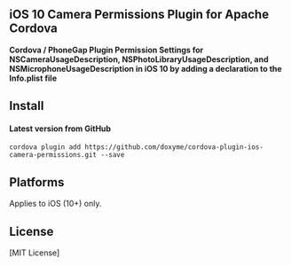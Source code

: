 ## iOS 10 Camera Permissions Plugin for Apache Cordova

**Cordova / PhoneGap Plugin Permission Settings for NSCameraUsageDescription, NSPhotoLibraryUsageDescription, and NSMicrophoneUsageDescription in iOS 10 by adding a declaration to the Info.plist file**

## Install

#### Latest version from GitHub

```
cordova plugin add https://github.com/doxyme/cordova-plugin-ios-camera-permissions.git --save
```

## Platforms

Applies to iOS (10+) only.

## License

[MIT License]

